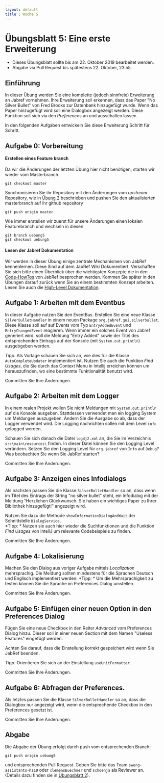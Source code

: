 ```yaml
---
layout: default
title : Woche 5
---
```

# Übungsblatt 5: Eine erste Erweiterung


* Dieses Übungsblatt sollte bis am 22. Oktober 2019 bearbeitet werden.  
* Abgabe via Pull Request bis spätestens 22. Oktober, 23.55.



## Einführung


In dieser Übung werden Sie eine komplette (jedoch sinnfreie) Erweiterung an Jabref vornehmen. 
Ihre Erweiterung soll erkennen, dass das Paper "No Silver Bullet" von Fred Brooks zur Datenbank hinzugefügt wurde. Wenn das Paper hinzugefügt wird soll eine Dialogbox angezeigt werden. 
Diese Funktion soll sich via den *Preferences* an und ausschalten lassen. 

In den folgenden Aufgaben entwickeln Sie diese Erweiterung Schritt für Schritt. 



## Aufgabe 0: Vorbereitung

####  Erstellen eines Feature branch

Da wir die Änderungen der letzten Übung hier nicht benötigen, starten wir wieder vom Masterbranch. 
```
git checkout master
```

Synchronisieren Sie ihr Repository mit den Änderungen vom *upstream* Repository, wie in [Übung 2](../../week2/exercises/practical-exercises.html) beschrieben  und pushen Sie den aktualisierten masterbranch auf ihr github repository
```
git push origin master
```

Wie immer erstellen wir zuerst für unsere Änderungen einen lokalen Featurebranch und wechseln in diesen:

```
git branch uebung5
git checkout uebung5
```

#### Lesen der Jabref Dokumentation

Wir werden in dieser Übung einige zentrale Mechanismen von JabRef kennenlernen. Diese Sind auf dem JabRef Wiki Dokumentiert.
Verschaffen Sie sich bitte einen Überblick über die wichtigsten Konzepte die in den [Code-HowTos](https://github.com/JabRef/jabref/wiki/Code-Howtos) von JabRef besprochen werden. 
Kommen Sie später in den Übungen darauf zurück wenn Sie an einem bestimmten Konzept arbeiten. 
Lesen Sie auch die [High-Level Dokumentation](https://github.com/JabRef/jabref/wiki/High-Level-Documentation).



## Aufgabe 1: Arbeiten mit dem Eventbus

In dieser Aufgabe nutzen Sie den EventBus. Erstellen Sie eine neue Klasse ```SilverBulletHandler``` in einem neuen Package ```org.jabref.gui.silverbullet```.
Diese Klasse soll auf auf Events vom Typ ```EntryAddedEvent``` und ```EntryChangedEvent``` reagieren. Wenn immer ein solches Event von Jabref generiert wird, soll 
die Meldung "Entry Added" sowie der Titel des entsprechenden Eintrags auf der Konsole (mit ```System.out.println```) ausgebgeben werden. 

*Tipp:* Als Vorlage schauen Sie sich an, wie dies für die Klasse ```AutoCompleteUpdater``` implementiert ist. Nutzen Sie auch die Funktion *Find Usages*, die Sie durch das Context Menu in Intellij erreichen können um herauszufinden, wo eine bestimmte Funktionalität benutzt wird. 

Committen Sie Ihre Änderungen.



## Aufgabe 2: Arbeiten mit dem Logger

In einem realen Projekt wollen Sie nicht Meldungen  mit ```System.out.println``` auf die Konsole ausgeben. Stattdessen verwendet man ein logging System um Meldungen auszugeben. 
Ändern Sie die Ausgabe so ab, dass der Logger verwendet wird. Die Logging nachrichten sollen mit dem Level ```info``` gelogged werden. 


Schauen Sie sich danach die Datei ```log4j2.xml``` an, die Sie im Verzeichnis ```src\main\resources\``` finden. In dieser Datei können Sie den Logging Level verändern. 
Setzen Sie den Logging Level für ```org.jabref``` von ```Info``` auf ```Debug```? Was beobachten Sie wenn Sie JabRef starten?

Committen Sie Ihre Änderungen.


## Aufgabe 3: Anzeigen eines Infodialogs

Als nächsten passen Sie die Klasse ```SilverBulletHandler``` so an, dass wenn im Titel des Eintrags der String "no silver bullet" steht, ein Infodialog mit der Meldung 
"Herzlichen Glückwunsch. Sie haben ein wichtiges Paper zu Ihrer Bibliothek hinzugefügt!"  angezeigt wird. 


Nutzen Sie dazu die Methode ```showInformationDialogAndWait``` der Schnittstelle ```DialogService```.  
*Tipp: * Nutzen sie auch hier wieder die Suchfunktionen und die Funktion *Find Usages* von IntellJ um relevante Codebeispiele zu finden. 

Committen Sie Ihre Änderungen.

## Aufgabe 4: Lokalisierung

Machen Sie den Dialog aus voriger Aufgabe mittels *Localization* mehrsprachig. Die Meldung sollten mindestens für die Sprachen Deutsch und Englisch implementiert werden. 
*Tipp: * Um die Mehrsprachigkeit zu testen können Sie die Sprache im Preferences Dialog umstellen. 

Committen Sie Ihre Änderungen.

## Aufgabe 5: Einfügen einer neuen Option in den Preferences Dialog

Fügen Sie eine neue Checkbox in den Reiter *Advanced* vom Preferences Dialog hinzu. 
Dieser soll in einer neuen Section mit dem Namen "Useless Features" eingefügt werden. 

Achten Sie darauf, dass die Einstellung korrekt gespeichert wird wenn Sie JabRef beenden. 

*Tipp:* Orientieren Sie sich an der Einstellung ```useUnitFormatter```.

Committen Sie Ihre Änderungen.

## Aufgabe 6: Abfragen der Preferences.

Äls letztes passen Sie die Klasse ```SilverBulletHandler``` so an, dass die Dialogbox nur angezeigt wird, wenn die entsprechende Checkbox in den Preferences gesetzt ist. 

Committen Sie Ihre Änderungen.


## Abgabe
Die Abgabe der Übung erfolgt durch push vom entsprechenden Branch: 
```
git push origin uebung5
``` 
und entsprechenden Pull Request. Geben Sie bitte das Team ```sweng-assistants-hs19``` oder ```clemensBuechner``` und ```schoenja``` als Reviewer an. 
(Details dazu finden sie in [&Uuml;bungsblatt 2](https://unibas-sweng.github.io/software-engineering/week2/practical-exercises.html)).
 
